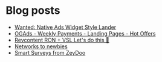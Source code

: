 # Blog posts
<!-- BLOG-POST-LIST:START -->
- [Wanted: Native Ads Widget Style Lander](https://afflift.com/f/threads/wanted-native-ads-widget-style-lander.10493/)
- [OGAds - Weekly Payments - Landing Pages - Hot Offers](https://afflift.com/f/threads/ogads-weekly-payments-landing-pages-hot-offers.3223/)
- [Revcontent RON + VSL Let&#39;s do this 🚀](https://afflift.com/f/threads/revcontent-ron-vsl-lets-do-this-%F0%9F%9A%80.9662/)
- [Networks to newbies](https://afflift.com/f/threads/networks-to-newbies.10507/)
- [Smart Surveys from ZeyDoo](https://afflift.com/f/threads/smart-surveys-from-zeydoo.10505/)
<!-- BLOG-POST-LIST:END -->
